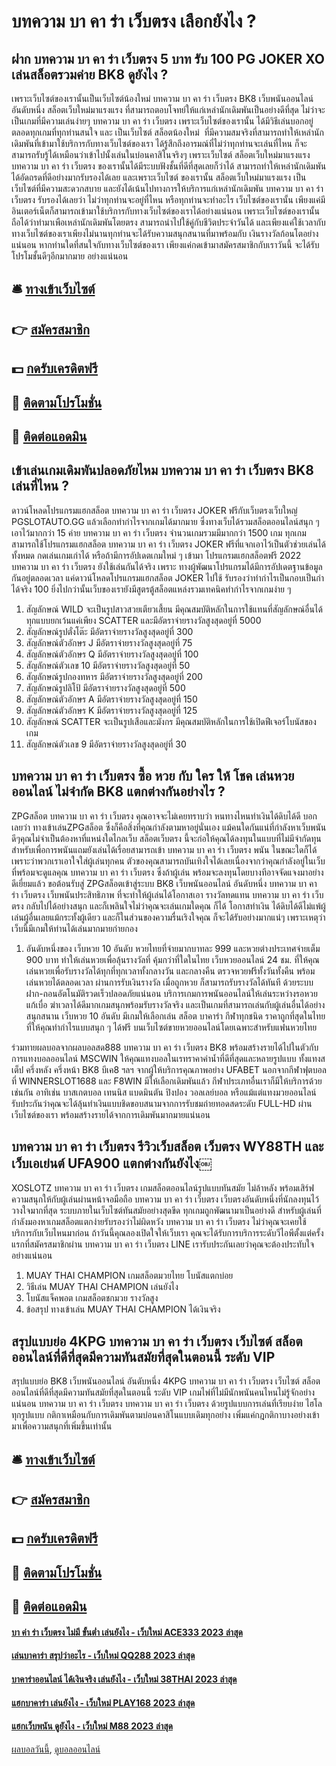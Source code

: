# บทความ บา คา ร่า เว็บตรง เลือกยังไง ?
## ฝาก บทความ บา คา ร่า เว็บตรง 5 บาท รับ 100 PG JOKER XO เล่นสล็อตรวมค่าย BK8 ดูยังไง ?
เพราะเว็บไซต์ของเรานั้นเป็นเว็บไซต์น้องใหม่ บทความ บา คา ร่า เว็บตรง BK8 เว็บพนันออนไลน์ อันดับหนึ่ง สล็อตเว็บใหม่มาแรงแรง ที่สามารถตอบโจทย์ให้แก่เหล่านักเดิมพันเป็นอย่างดีที่สุด ไม่ว่าจะเป็นเกมที่มีความเล่นง่ายๆ บทความ บา คา ร่า เว็บตรง เพราะเว็บไซต์ของเรานั้น ได้มีวิธีเล่นบอกอยู่ตลอดทุกเกมที่ทุกท่านสนใจ และ เป็นเว็บไซต์ สล็อตน้องใหม่  ที่มีความสมจริงที่สามารถทำให้เหล่านักเดิมพันที่เข้ามาใช้บริการกับทางเว็บไซต์ของเรา ได้รู้สึกถึงอารมณ์ที่ไม่ว่าทุกท่านจะเล่นที่ไหน ก็จะสามารถรับรู้ได้เหมือนว่าเข้าไปนั้งเล่นในบ่อนคาสิโนจริงๆ เพราะเว็บไซต์ สล็อตเว็บใหม่มาแรงแรง บทความ บา คา ร่า เว็บตรง ของเรานั้นได้มีระบบฟังชั้นที่ดีที่สุดเลยก็ว่าได้ สามารถทำให้เหล่านักเดิมพันได้อัดถรดที่ดีอย่างมากรับรองได้เลย และเพราะเว็บไซต์ ของเรานั้น สล็อตเว็บใหม่มาแรงแรง เป็นเว็บไซต์ที่มีความสะดวกสบาย และยังได้เน้นไปทางการให้บริการแก่เหล่านักเดิมพัน บทความ บา คา ร่า เว็บตรง รับรองได้เลยว่า ไม่ว่าทุกท่านจะอยู่ที่ไหน หรือทุกท่านจะทำอะไร เว็บไซต์ของเรานั้น เพียงแค่มีอินเตอร์เน็ตก็สามารถเข้ามาใช้บริการกับทางเว็บไซต์ของเราได้อย่างแน่นอน เพราะเว็บไซต์ของเรานั้นถือได้ว่าทำมาเพือเหล่านักเดิมพันโตยตรง สามารถนำไปใช้คู่กับชีวิตประจำวันได้ และเพียงแค่ใช้เวลากับทางเว็บไซต์ของเราเพียงไม่นานทุกท่านจะได้รับความสนุกสนานที่มาพร้อมกับ เงินรางวัลก้อนโตอย่างแน่นอน หากท่านใดที่สนใจกับทางเว็บไซต์ของเรา เพียงแค่กดเข้ามาสมัครสมาชิกกับเราวันนี้ จะได้รับโปรโมชั้นดีๆอีกมากมาย อย่างแน่นอน

## 🛎 [ทางเข้าเว็บไซต์](https://bit.ly/3SdLNi2)
## 👉 [สมัครสมาชิก](https://bit.ly/3SdLNi2)
## 💵 [กดรับเครดิตฟรี](https://bit.ly/3dyRKHj)
## 👑 [ติดตามโปรโมชั่น](https://bit.ly/3dyRKHj)
## 📱 [ติดต่อแอดมิน](https://bit.ly/3dyRKHj)

## เข้าเล่นเกมเดิมพันปลอดภัยไหม บทความ บา คา ร่า เว็บตรง BK8 เล่นที่ไหน ?
ดาวน์โหลดโปรแกรมแฮกสล็อต บทความ บา คา ร่า เว็บตรง JOKER ฟรีกับเว็บตรงเว็บใหญ่ PGSLOTAUTO.GG แล้วเลือกทำกำไรจากเกมได้มากมาย ซึ่งทางเว็บได้รวมสล็อตออนไลน์สนุก ๆ เอาไว้มากกว่า 15 ค่าย บทความ บา คา ร่า เว็บตรง จำนวนเกมรวมมีมากกว่า 1500 เกม ทุกเกมสามารถใช้โปรแกรมแฮกสล็อต บทความ บา คา ร่า เว็บตรง JOKER ฟรีที่แจกเอาไว้เป็นตัวช่วยเล่นได้ทั้งหมด กดเล่นเกมเก่าได้ หรือถ้ามีการอัปเดตเกมใหม่ ๆ เข้ามา โปรแกรมแฮกสล็อตฟรี 2022 บทความ บา คา ร่า เว็บตรง ยังใช้เล่นกันได้จริง เพราะ ทางผู้พัฒนาโปรแกรมได้มีการอัปเดตฐานข้อมูลกันอยู่ตลอดเวลา แค่ดาวน์โหลดโปรแกรมแฮกสล็อต JOKER ไปใช้ รับรองว่าทำกำไรเป็นกอบเป็นกำได้จริง 100 ยิ่งไปกว่านั้นเว็บของเรายังมีสูตรตู้สล็อตแหล่งรวมเทคนิคทำกำไรจากเกมง่าย ๆ
1. สัญลักษณ์ WILD จะเป็นรูปสาวสวยเตียวเสี้ยน มีคุณสมบัติหลักในการใช้แทนที่สัญลักษณ์อื่นได้ทุกแบบยกเว้นแค่เพียง SCATTER และมีอัตราจ่ายรางวัลสูงสุดอยู่ที่ 5000
2. สัญลักษณ์รูปตั๋งโต๊ะ มีอัตราจ่ายรางวัลสูงสุดอยู่ที่ 300
3. สัญลักษณ์ตัวอักษร J มีอัตราจ่ายรางวัลสูงสุดอยู่ที่ 75
4. สัญลักษณ์ตัวอักษร Q มีอัตราจ่ายรางวัลสูงสุดอยู่ที่ 100
5. สัญลักษณ์ตัวเลข 10 มีอัตราจ่ายรางวัลสูงสุดอยู่ที่ 50
6. สัญลักษณ์รูปกองทหาร มีอัตราจ่ายรางวัลสูงสุดอยู่ที่ 200
7. สัญลักษณ์รูปลิโป้ มีอัตราจ่ายรางวัลสูงสุดอยู่ที่ 500
8. สัญลักษณ์ตัวอักษร A มีอัตราจ่ายรางวัลสูงสุดอยู่ที่ 150
9. สัญลักษณ์ตัวอักษร K มีอัตราจ่ายรางวัลสูงสุดอยู่ที่ 125
10. สัญลักษณ์ SCATTER จะเป็นรูปเสือและมังกร มีคุณสมบัติหลักในการใช้เปิดฟีเจอร์โบนัสของเกม
11. สัญลักษณ์ตัวเลข 9 มีอัตราจ่ายรางวัลสูงสุดอยู่ที่ 30

## บทความ บา คา ร่า เว็บตรง ซื้อ หวย กับ ใคร ให้ โชค เล่นหวยออนไลน์ ไม่จำกัด BK8 แตกต่างกันอย่างไร ?
ZPGสล็อต บทความ บา คา ร่า เว็บตรง คุณอาจจะไม่เคยทราบว่า หนทางไหนทำเงินได้ดิบได้ดี บอกเลยว่า ทางเข้าเล่นZPGสล็อต ซึ่งก็คือสิ่งที่คุณกำลังตามหาอยู่นั่นเอง แม้คนใดกันแน่ที่กำลังหาเว็บพนันดีๆคุณไม่จำเป็นต้องหาที่แหน่งใดไกลเว็บ สล็อตเว็บตรง นี้จะก่อให้คุณได้ลงทุนในแบบที่ไม่มีจำกัดทุนสำหรับเพื่อการพนันแถมยังเล่นได้เรื่อยสามารถเข้า บทความ บา คา ร่า เว็บตรง พนัน ในขณะใดก็ได้ เพราะว่าพวกเราเอาใจใส่ผู้เล่นทุกคน ตัวของคุณสามารถบันเทิงใจได้เลยเนื่องจากว่าคุณกำลังอยู่ในเว็บที่พร้อมจะดูแลคุณ บทความ บา คา ร่า เว็บตรง ซึ่งถ้าผู้เล่น พร้อมจะลงทุนโดยบางทีอาจจัดแจงมาอย่างดีเยี่ยมแล้ว ขอต้อนรับสู่ ZPGสล็อตเข้าสู่ระบบ BK8 เว็บพนันออนไลน์ อันดับหนึ่ง บทความ บา คา ร่า เว็บตรง เว็บพนันประสิทธิภาพ ที่จะทำให้ผู้เล่นได้โอกาสเอา รางวัลทดแทน บทความ บา คา ร่า เว็บตรง กลับไปได้อย่างสนุก และก็เพลินใจไม่ว่าคุณจะเล่นเกมใดคุณ ก็ได้ โอกาสทำเงิน ได้ดิบได้ดีไม่แพ้ผู้เล่นผู้อื่นเลยแม้กระทั้งผู้เดียว และก็ในส่วนของความรื่นเริงใจคุณ ก็จะได้รับอย่างมากแน่ๆ เพราะเหตุว่าเว็บนี้มีเกมให้ท่านได้เล่นมากมายก่ายกอง
1. อันดับหนึ่งของ เว็บหวย 10 อันดับ หวยไทยที่จ่ายมากบาทละ 999 และหวยต่างประเทศจ่ายเต็ม 900 บาท ทำให้เล่นหวยเพื่อลุ้นรางวัลที่ คุ้มกว่าที่ใดในไทย เว็บหวยออนไลน์ 24 ชม. ที่ให้คุณเล่นหวยเพื่อรับรางวัลได้ทุกที่ทุกเวลาทั้งกลางวัน และกลางคืน ตรวจหวยฟรีทั้งวันทั้งคืน พร้อมเล่นหวยได้ตลอดเวลา ผ่านการรับเงินรางวัล เมื่อถูกหวย ก็สามารถรับรางวัลได้ทันที ด้วยระบบฝาก-ถอนอัตโนมัติรวดเร็วปลอดภัยแน่นอน บริการเกมการพนันออนไลน์ให้เล่นระหว่างรอหวยแก้เบื่อ ฆ่าเวลาได้ดีมากเกมสนุกพร้อมรับรางวัลจริง และเป็นเกมที่สามารถเล่นกับผู้เล่นอื่นได้อย่างสนุกสนาน เว็บหวย 10 อันดับ มีเกมให้เลือกเล่น สล็อต บาคาร่า กีฬาทุกชนิด ราคาถูกที่สุดในไทย ที่ให้คุณทำกำไรแบบสนุก ๆ ได้ฟรี บนเว็บไซต์ขายหวยออนไลน์โดยเฉพาะสำหรับแฟนหวยไทย

ร่วมทายผลบอลจากผลบอลสด888 บทความ บา คา ร่า เว็บตรง BK8 พร้อมสร้างรายได้ไปในตัวกับการแทงบอลออนไลน์ MSCWIN ให้คุณแทงบอลในเรทราคาค่าน้ำที่ดีที่สุดและหลายรูปแบบ ทั้งแทงสเต็ป ครึ่งหลัง ครึ่งหน้า BK8 บีเค8 ฯลฯ จากผู้ให้บริการคุณภาพอย่าง UFABET นอกจากกีฬาฟุตบอลที่ WINNERSLOT1688 และ F8WIN มีให้เลือกเดิมพันแล้ว กีฬาประเภทอื่นเราก็มีให้บริการด้วยเช่นกัน อาทิเช่น บาสเกตบอล เทนนิส แบดมินตัน ปิงปอง วอลเลย์บอล หรือแม้แต่แทงมวยออนไลน์ รับประกันว่าคุณจะได้ลุ้นทำเงินแบบชิดขอบสนามจากการรับชมถ่ายทอดสดระดับ FULL-HD ผ่านเว็บไซต์ของเรา พร้อมสร้างรายได้จากการเดิมพันมากมายแน่นอน

## บทความ บา คา ร่า เว็บตรง รีวิวเว็บสล็อต เว็บตรง WY88TH และเว็บเอเย่นต์ UFA900 แตกต่างกันยังไง￼
XOSLOTZ บทความ บา คา ร่า เว็บตรง เกมสล็อตออนไลน์รูปแบบทันสมัย ไม่ล้าหลัง พร้อมเสิร์ฟความสนุกให้กับผู้เล่นผ่านหน้าจอมือถือ บทความ บา คา ร่า เว็บตรง เว็บตรงอันดับหนึ่งที่นักลงทุนไว้วางใจมากที่สุด ระบบภายในเว็บไซต์ทันสมัยอย่างสุดขีด ทุกเกมถูกพัฒนามาเป็นอย่างดี สำหรับผู้เล่นที่กำลังมองหาเกมสล็อตแตกง่ายรับรองว่าไม่ผิดหวัง บทความ บา คา ร่า เว็บตรง ไม่ว่าคุณจะเคยใช้บริการกับเว็บไหนมาก่อน ถ้าวันนี้คุณลองเปิดใจให้เว็บเรา คุณจะได้รับการบริการระดับวีไอพีตั้งแต่ครั้งแรกที่สมัครสมาชิกผ่าน บทความ บา คา ร่า เว็บตรง LINE เรารับประกันเลยว่าคุณจะต้องประทับใจอย่างแน่นอน
1. MUAY THAI CHAMPION เกมสล็อตมวยไทย โบนัสแตกบ่อย
2. วิธีเล่น MUAY THAI CHAMPION เล่นยังไง
3. โบนัสแจ็คพอต เกมสล็อตชกมวย รางวัลสูง
4. ข้อสรุป ทางเข้าเล่น MUAY THAI CHAMPION ได้เงินจริง

## สรุปแบบย่อ 4KPG บทความ บา คา ร่า เว็บตรง เว็บไซต์ สล็อตออนไลน์ที่ดีที่สุดมีความทันสมัยที่สุดในตอนนี้ ระดับ VIP
สรุปแบบย่อ BK8 เว็บพนันออนไลน์ อันดับหนึ่ง 4KPG บทความ บา คา ร่า เว็บตรง เว็บไซต์ สล็อตออนไลน์ที่ดีที่สุดมีความทันสมัยที่สุดในตอนนี้ ระดับ VIP เกมไพ่ที่ไม่มีนักพนันคนไหนไม่รู้จักอย่างแน่นอน บทความ บา คา ร่า เว็บตรง บทความ บา คา ร่า เว็บตรง ด้วยรูปแบบการเล่นที่เรียบง่าย ไฮโลทุกรูปแบบ กติกาเหมือนกับการเดิมพันตามบ่อนคาสิโนแบบเดิมทุกอย่าง เพิ่มแค่กฎกติกาบางอย่างเข้ามาเพื่อความสนุกที่เพิ่มขึ้นเท่านั้น

## 🛎 [ทางเข้าเว็บไซต์](https://bit.ly/3SdLNi2)
## 👉 [สมัครสมาชิก](https://bit.ly/3SdLNi2)
## 💵 [กดรับเครดิตฟรี](https://bit.ly/3dyRKHj)
## 👑 [ติดตามโปรโมชั่น](https://bit.ly/3dyRKHj)
## 📱 [ติดต่อแอดมิน](https://bit.ly/3dyRKHj)

#### [บา ค่า ร่า เว็บตรง ไม่มี ขั้นต่ำ เล่นยังไง - เว็บใหม่ ACE333 2023 ล่าสุด](https://atom.io/themes/บา%20ค่า%20ร่า%20เว็บตรง%20ไม่มี%20ขั้นต่ำ%20เล่นยังไง%20-%20เว็บใหม่%20ace333%202023%20ล่าสุด)
#### [เล่นบาคาร่า สรุปว่าอะไร - เว็บใหม่ QQ288 2023 ล่าสุด](https://atom.io/themes/เล่นบาคาร่า%20สรุปว่าอะไร%20-%20เว็บใหม่%20qq288%202023%20ล่าสุด)
#### [บาคาร่าออนไลน์ ได้เงินจริง เล่นยังไง - เว็บใหม่ 38THAI 2023 ล่าสุด](https://atom.io/themes/บาคาร่าออนไลน์%20ได้เงินจริง%20เล่นยังไง%20-%20เว็บใหม่%2038thai%202023%20ล่าสุด)
#### [แฮกบาคาร่า เล่นยังไง - เว็บใหม่ PLAY168 2023 ล่าสุด](https://atom.io/themes/แฮกบาคาร่า%20เล่นยังไง%20-%20เว็บใหม่%20play168%202023%20ล่าสุด)
#### [แฮกเว็บพนัน ดูยังไง - เว็บใหม่ M88 2023 ล่าสุด](https://atom.io/themes/แฮกเว็บพนัน%20ดูยังไง%20-%20เว็บใหม่%20m88%202023%20ล่าสุด)

[ผลบอลวันนี้](https://siamsport.tv "ผลบอลวันนี้"), [ดูบอลออนไลน์](https://siamsport.tv/ดูบอลสด "ดูบอลออนไลน์")